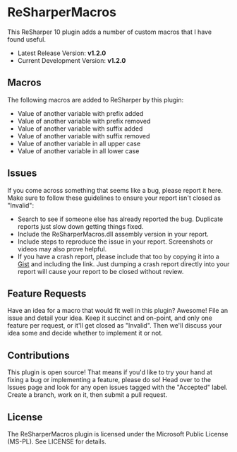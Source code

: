 ﻿ReSharperMacros
===========
This ReSharper 10 plugin adds a number of custom macros that I have found useful.

* Latest Release Version: **v1.2.0**
* Current Development Version: **v1.2.0**
 
Macros
------
The following macros are added to ReSharper by this plugin:

* Value of another variable with prefix added
* Value of another variable with prefix removed
* Value of another variable with suffix added
* Value of another variable with suffix removed
* Value of another variable in all upper case
* Value of another variable in all lower case

Issues
------
If you come across something that seems like a bug, please report it here. Make sure to follow these guidelines to ensure your report isn't closed as "Invalid":

* Search to see if someone else has already reported the bug. Duplicate reports just slow down getting things fixed.
* Include the ReSharperMacros.dll assembly version in your report.
* Include steps to reproduce the issue in your report. Screenshots or videos may also prove helpful.
* If you have a crash report, please include that too by copying it into a [Gist](https://gist.github.com) and including the link. Just dumping a crash report directly into your report will cause your report to be closed without review.

Feature Requests
----------------
Have an idea for a macro that would fit well in this plugin? Awesome! File an issue and detail your idea. Keep it succinct and on-point, and only one feature per request, or it'll get closed as "Invalid". Then we'll discuss your idea some and decide whether to implement it or not.

Contributions
-------------
This plugin is open source! That means if you'd like to try your hand at fixing a bug or implementing a feature, please do so! Head over to the Issues page and look for any open issues tagged with the "Accepted" label. Create a branch, work on it, then submit a pull request.

License
-------
The ReSharperMacros plugin is licensed under the Microsoft Public License (MS-PL). See LICENSE for details.

